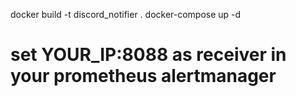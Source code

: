 docker build -t discord_notifier .
docker-compose up -d
# set YOUR_IP:8088 as receiver in your prometheus alertmanager
